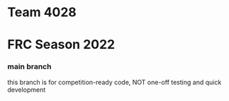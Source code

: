 # Team 4028
# FRC Season 2022

### main branch
this branch is for competition-ready code, NOT one-off testing and quick development
